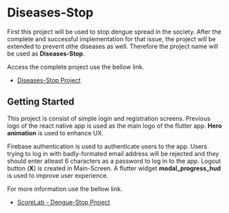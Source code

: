 # Diseases-Stop

First this project will be used to stop dengue spread in the society. After the complete and successful implementation for that issue, the project will be extended to prevent othe diseases as well. Therefore the project name will be used as **Diseases-Stop**. 

Access the complete project use the bellow link.

- [Diseases-Stop Project](https://github.com/viradhanus/Diseases-Stop)


## Getting Started

This project is consist of simple login and registration screens. Previous logo of the react native app is used as the main logo of the flutter app. **Hero animation** is used to enhance UX.

Firebase authentication is used to authenticate users to the app. Users trying to log in with badly-formated email address will be rejected and they should enter atleast 6 characters as a password to log in to the app. Logout button (**X**) is created in Main-Screen. A flutter widget **modal_progress_hud** is used to improve user experience. 

For more information use the bellow link.

- [ScoreLab - Dengue-Stop Project](https://github.com/scorelab/dengue-stop)
